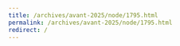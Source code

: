 ```yaml
---
title: /archives/avant-2025/node/1795.html
permalink: /archives/avant-2025/node/1795.html
redirect: /
---
```

